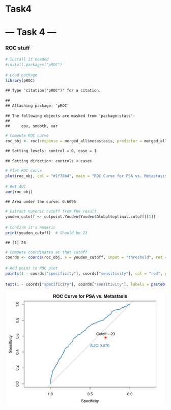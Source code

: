 Task4
================

# — Task 4 —

### ROC stuff

``` r
# Install if needed
#install.packages("pROC")

# Load package
library(pROC)
```

    ## Type 'citation("pROC")' for a citation.

    ## 
    ## Attaching package: 'pROC'

    ## The following objects are masked from 'package:stats':
    ## 
    ##     cov, smooth, var

``` r
# Compute ROC curve
roc_obj <- roc(response = merged_all$metastasis, predictor = merged_all$psa)
```

    ## Setting levels: control = 0, case = 1

    ## Setting direction: controls < cases

``` r
# Plot ROC curve
plot(roc_obj, col = "#1f78b4", main = "ROC Curve for PSA vs. Metastasis", print.auc = TRUE)

# Get AUC
auc(roc_obj)
```

    ## Area under the curve: 0.6696

``` r
# Extract numeric cutoff from the result
youden_cutoff <- cutpoint.Youden$Youden$Global$optimal.cutoff[[1]]

# Confirm it's numeric
print(youden_cutoff)  # Should be 23
```

    ## [1] 23

``` r
# Compute coordinates at that cutoff
coords <- coords(roc_obj, x = youden_cutoff, input = "threshold", ret = c("specificity", "sensitivity"))

# Add point to ROC plot
points(1 - coords["specificity"], coords["sensitivity"], col = "red", pch = 19)

text(1 - coords["specificity"], coords["sensitivity"], labels = paste0("Cutoff = ", youden_cutoff), pos = 3)
```

![](task4_files/figure-gfm/unnamed-chunk-1-1.png)<!-- -->

